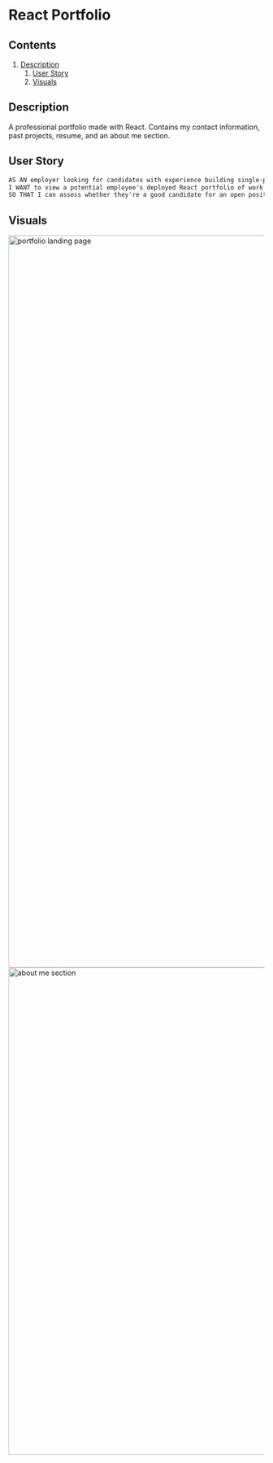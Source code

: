 # React Portfolio

## Contents

1. [Description](#description)
    1. [User Story](#user-story)
    2. [Visuals](#visuals)

## Description

A professional portfolio made with React. Contains my contact information, past projects, resume, and an about me section.

## User Story

```md
AS AN employer looking for candidates with experience building single-page applications
I WANT to view a potential employee's deployed React portfolio of work samples
SO THAT I can assess whether they're a good candidate for an open position
```

## Visuals

<img width="1440" alt="portfolio landing page" src="https://user-images.githubusercontent.com/113370886/206111638-860b8f85-0d61-4bca-b46d-fc1be3b00033.png">

<img width="959" alt="about me section" src="https://user-images.githubusercontent.com/113370886/206111664-966bdf8c-62e8-43b9-be55-e15d6d784cc2.png">



